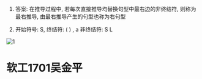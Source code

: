<!--
 * Author       : ajin
 * Date         : 2020-03-27 13:50:20
 * Description  : 
 * email        : ajin_w@163.com
 * 那曾梦想屠龙的少年，终会变成油腻的中年大叔，端坐于显示器前，从指尖流淌的代码，终会改变整个世界
 -->

1. 答案: 在推导过程中, 若每次直接推导均替换句型中最右边的非终结符, 则称为最右推导, 由最右推导产生的句型也称为右句型

2. 开始符号: S, 终结符: ( ) , a  非终结符: S L

![1](https://s1.ax1x.com/2020/03/27/GPpMm6.jpg)

<h1>软工1701吴金平</h1>
